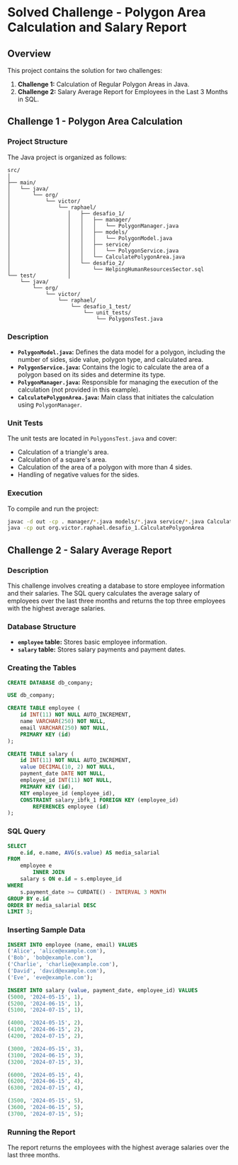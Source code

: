 # Solved Challenge - Polygon Area Calculation and Salary Report

## Overview

This project contains the solution for two challenges:

1. **Challenge 1:** Calculation of Regular Polygon Areas in Java.
2. **Challenge 2:** Salary Average Report for Employees in the Last 3 Months in SQL.

## Challenge 1 - Polygon Area Calculation

### Project Structure

The Java project is organized as follows:

```
src/
│
├── main/
│   └── java/
│       └── org/
│           └── victor/
│               └── raphael/
│                  │   ├── desafio_1/
│                  │   │   ├── manager/
│                  │   │   │   └── PolygonManager.java
│                  │   │   ├── models/
│                  │   │   │   └── PolygonModel.java
│                  │   │   ├── service/
│                  │   │   │   └── PolygonService.java
│                  │   │   └── CalculatePolygonArea.java
│                  │   └── desafio_2/
│                  │       └── HelpingHumanResourcesSector.sql 
└── test/          │                
    └── java/            
        └── org/
            └── victor/
                └── raphael/
                    └── desafio_1_test/
                        └── unit_tests/
                            └── PolygonsTest.java
```

### Description

- **`PolygonModel.java`:** Defines the data model for a polygon, including the number of sides, side value, polygon type, and calculated area.
- **`PolygonService.java`:** Contains the logic to calculate the area of a polygon based on its sides and determine its type.
- **`PolygonManager.java`:** Responsible for managing the execution of the calculation (not provided in this example).
- **`CalculatePolygonArea.java`:** Main class that initiates the calculation using `PolygonManager`.

### Unit Tests

The unit tests are located in `PolygonsTest.java` and cover:

- Calculation of a triangle's area.
- Calculation of a square's area.
- Calculation of the area of a polygon with more than 4 sides.
- Handling of negative values for the sides.

### Execution

To compile and run the project:

```bash
javac -d out -cp . manager/*.java models/*.java service/*.java CalculatePolygonArea.java
java -cp out org.victor.raphael.desafio_1.CalculatePolygonArea
```

## Challenge 2 - Salary Average Report

### Description

This challenge involves creating a database to store employee information and their salaries. The SQL query calculates the average salary of employees over the last three months and returns the top three employees with the highest average salaries.

### Database Structure

- **`employee` table:** Stores basic employee information.
- **`salary` table:** Stores salary payments and payment dates.

### Creating the Tables

```sql
CREATE DATABASE db_company;

USE db_company;

CREATE TABLE employee (
    id INT(11) NOT NULL AUTO_INCREMENT,
    name VARCHAR(250) NOT NULL,
    email VARCHAR(250) NOT NULL,
    PRIMARY KEY (id)
);

CREATE TABLE salary (
    id INT(11) NOT NULL AUTO_INCREMENT,
    value DECIMAL(10, 2) NOT NULL,
    payment_date DATE NOT NULL,
    employee_id INT(11) NOT NULL,
    PRIMARY KEY (id),
    KEY employee_id (employee_id),
    CONSTRAINT salary_ibfk_1 FOREIGN KEY (employee_id)
        REFERENCES employee (id)
);
```

### SQL Query

```sql
SELECT 
    e.id, e.name, AVG(s.value) AS media_salarial
FROM
    employee e
        INNER JOIN
    salary s ON e.id = s.employee_id
WHERE
    s.payment_date >= CURDATE() - INTERVAL 3 MONTH
GROUP BY e.id
ORDER BY media_salarial DESC
LIMIT 3;
```

### Inserting Sample Data

```sql
INSERT INTO employee (name, email) VALUES
('Alice', 'alice@example.com'),
('Bob', 'bob@example.com'),
('Charlie', 'charlie@example.com'),
('David', 'david@example.com'),
('Eve', 'eve@example.com');

INSERT INTO salary (value, payment_date, employee_id) VALUES
(5000, '2024-05-15', 1),
(5200, '2024-06-15', 1),
(5100, '2024-07-15', 1),

(4000, '2024-05-15', 2),
(4100, '2024-06-15', 2),
(4200, '2024-07-15', 2),

(3000, '2024-05-15', 3),
(3100, '2024-06-15', 3),
(3200, '2024-07-15', 3),

(6000, '2024-05-15', 4),
(6200, '2024-06-15', 4),
(6300, '2024-07-15', 4),

(3500, '2024-05-15', 5),
(3600, '2024-06-15', 5),
(3700, '2024-07-15', 5);
```

### Running the Report

The report returns the employees with the highest average salaries over the last three months.